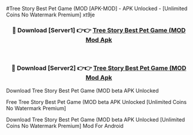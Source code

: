 #Tree Story Best Pet Game (MOD [APK-MOD] - APK Unlocked - [Unlimited Coins No Watermark Premium] xt9je



<div align="center">

<h3>🔴 Download [Server1] 👉👉 <a href="https://momento.my/?title=Tree_Story_Best_Pet_Game_(MOD">Tree Story Best Pet Game (MOD Mod Apk</a></h3><br>

<h3>🔴 Download [Server2] 👉👉 <a href="https://momento.my/?title=Tree_Story_Best_Pet_Game_(MOD">Tree Story Best Pet Game (MOD Mod Apk</a></h3>
</div>



Download Tree Story Best Pet Game (MOD beta APK Unlocked

Free Tree Story Best Pet Game (MOD beta APK Unlocked [Unlimited Coins No Watermark Premium]

Download Tree Story Best Pet Game (MOD beta APK Unlocked [Unlimited Coins No Watermark Premium] Mod For Android
